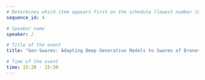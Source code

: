 ```yaml
---
# Determines which item appears first on the schedule (lowest number (0) appears first)
sequence_id: 4

# Speaker name
speaker: /

# Title of the event
title: "Gen-Swarms: Adapting Deep Generative Models to Swarms of Drones (Oral Talk 2)"

# Time of the event
time: 15:20 - 15:30
---
```

